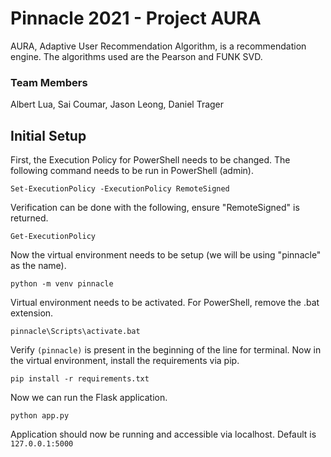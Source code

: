 # Pinnacle 2021 - Project AURA
AURA, Adaptive User Recommendation Algorithm, is a recommendation engine. The algorithms used are the Pearson and FUNK SVD.

### Team Members
Albert Lua, Sai Coumar, Jason Leong, Daniel Trager

## Initial Setup
First, the Execution Policy for PowerShell needs to be changed. The following command needs to be run in PowerShell (admin).

```
Set-ExecutionPolicy -ExecutionPolicy RemoteSigned
```

Verification can be done with the following, ensure "RemoteSigned" is returned.

```
Get-ExecutionPolicy
```

Now the virtual environment needs to be setup (we will be using "pinnacle" as the name).

```
python -m venv pinnacle
```

Virtual environment needs to be activated. For PowerShell, remove the .bat extension.

```
pinnacle\Scripts\activate.bat
```

Verify `(pinnacle)` is present in the beginning of the line for terminal. Now in the virtual environment, install the requirements via pip.

```
pip install -r requirements.txt
```

Now we can run the Flask application.

```
python app.py
```

Application should now be running and accessible via localhost. Default is `127.0.0.1:5000`